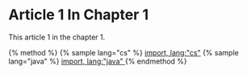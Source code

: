 # Article 1 In Chapter 1

This article 1 in the chapter 1.

{% method %}
{% sample lang="cs" %}
[import, lang:"cs"](code/cs/sum.cs)
{% sample lang="java" %}
[import, lang:"java" ](code/java/sum.java)
{% endmethod %}

